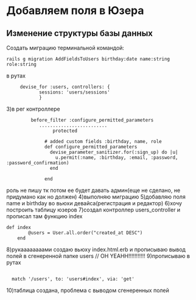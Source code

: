 # Добавляем поля в Юзера
## Изменение структуры базы данных
Создать миграцию терминальной командой:
```
rails g migration AddFieldsToUsers birthday:date name:string role:string

```

в рутах
```
	 devise_for :users, controllers: {
        	sessions: 'users/sessions'
      		}
```
3)в рег контроллере
```
		 before_filter :configure_permitted_parameters
			.........................
				 protected

			  # added custom fields :birthday, name, role
			  def configure_permitted_parameters
			    devise_parameter_sanitizer.for(:sign_up) do |u|
			      u.permit(:name, :birthday, :email, :password, :password_confirmation)
			    end

			  end
```
роль не пишу тк потом ее будет давать админ(еще не сделано, не придумано как но должен)
4)выполняю миграцию
5)добавляю поля name и birthday во вьюхи девайса(регистрация и редактор)
6)хочу построить таблицу юзеров
7)создал контроллер users_controller и прописал там функцию index
```
def index
  		@users = User.all.order("created_at DESC")
  	end
```
8)рукаааааааами создаю вьюху index.html.erb и прописываю вывод полей в сгенеренной папке users // OH YEAHH!!!!!!!!!!!
9)прописываю в рутах
```

  match '/users', to: 'users#index', via: 'get'

```
10)таблица создана, проблема с выводом сгенеренных полей
